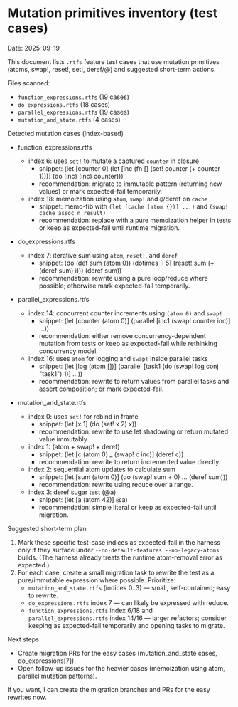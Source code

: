 # Mutation primitives inventory (test cases)

Date: 2025-09-19

This document lists `.rtfs` feature test cases that use mutation primitives (atoms, swap!, reset!, set!, deref/@) and suggested short-term actions.

Files scanned:
- `function_expressions.rtfs` (19 cases)
- `do_expressions.rtfs` (18 cases)
- `parallel_expressions.rtfs` (19 cases)
- `mutation_and_state.rtfs` (4 cases)

Detected mutation cases (index-based)

- function_expressions.rtfs
  - index 6: uses `set!` to mutate a captured `counter` in closure
    - snippet: (let [counter 0] (let [inc (fn [] (set! counter (+ counter 1)))] (do (inc) (inc) counter)))
    - recommendation: migrate to immutable pattern (returning new values) or mark expected-fail temporarily.
  - index 18: memoization using `atom`, `swap!` and `@`/deref on `cache`
    - snippet: memo-fib with `(let [cache (atom {})] ...)` and `(swap! cache assoc n result)`
    - recommendation: replace with a pure memoization helper in tests or keep as expected-fail until runtime migration.

- do_expressions.rtfs
  - index 7: iterative sum using `atom`, `reset!`, and `deref`
    - snippet: (do (def sum (atom 0)) (dotimes [i 5] (reset! sum (+ (deref sum) i))) (deref sum))
    - recommendation: rewrite using a pure loop/reduce where possible; otherwise mark expected-fail temporarily.

- parallel_expressions.rtfs
  - index 14: concurrent counter increments using `(atom 0)` and `swap!`
    - snippet: (let [counter (atom 0)] (parallel [inc1 (swap! counter inc)] ...))
    - recommendation: either remove concurrency-dependent mutation from tests or keep as expected-fail while rethinking concurrency model.
  - index 16: uses `atom` for logging and `swap!` inside parallel tasks
    - snippet: (let [log (atom [])] (parallel [task1 (do (swap! log conj "task1") 1)] ...))
    - recommendation: rewrite to return values from parallel tasks and assert composition; or mark expected-fail.

- mutation_and_state.rtfs
  - index 0: uses `set!` for rebind in frame
    - snippet: (let [x 1] (do (set! x 2) x))
    - recommendation: rewrite to use let shadowing or return mutated value immutably.
  - index 1: (atom + swap! + deref)
    - snippet: (let [c (atom 0) _ (swap! c inc)] (deref c))
    - recommendation: rewrite to return incremented value directly.
  - index 2: sequential atom updates to calculate sum
    - snippet: (let [sum (atom 0)] (do (swap! sum + 0) ... (deref sum)))
    - recommendation: rewrite using reduce over a range.
  - index 3: deref sugar test (@a)
    - snippet: (let [a (atom 42)] @a)
    - recommendation: simple literal or keep as expected-fail until migration.

Suggested short-term plan

1. Mark these specific test-case indices as expected-fail in the harness only if they surface under `--no-default-features --no-legacy-atoms` builds. (The harness already treats the runtime atom-removal error as expected.)
2. For each case, create a small migration task to rewrite the test as a pure/immutable expression where possible. Prioritize:
   - `mutation_and_state.rtfs` (indices 0..3) — small, self-contained; easy to rewrite.
   - `do_expressions.rtfs` index 7 — can likely be expressed with reduce.
   - `function_expressions.rtfs` index 6/18 and `parallel_expressions.rtfs` index 14/16 — larger refactors; consider keeping as expected-fail temporarily and opening tasks to migrate.

Next steps

- Create migration PRs for the easy cases (mutation_and_state cases, do_expressions[7]).
- Open follow-up issues for the heavier cases (memoization using atom, parallel mutation patterns).

If you want, I can create the migration branches and PRs for the easy rewrites now.
